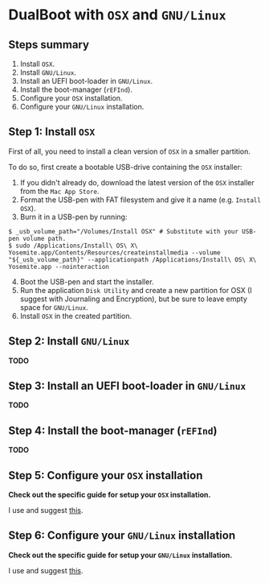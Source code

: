 # DualBoot with `OSX` and `GNU/Linux`

## Steps summary

1. Install `OSX`.
2. Install `GNU/Linux`.
3. Install an UEFI boot-loader in `GNU/Linux`.
4. Install the boot-manager (`rEFInd`).
5. Configure your `OSX` installation.
6. Configure your `GNU/Linux` installation.

## Step 1: Install `OSX`

First of all, you need to install a clean version of `OSX` in a smaller partition.

To do so, first create a bootable USB-drive containing the `OSX` installer:
1. If you didn't already do, download the latest version of the `OSX` installer from the `Mac App Store`.
2. Format the USB-pen with FAT filesystem and give it a name (e.g. `Install OSX`).
3. Burn it in a USB-pen by running:

  ```ShellSession
  $ _usb_volume_path="/Volumes/Install OSX" # Substitute with your USB-pen volume path.
  $ sudo /Applications/Install\ OS\ X\ Yosemite.app/Contents/Resources/createinstallmedia --volume "${_usb_volume_path}" --applicationpath /Applications/Install\ OS\ X\ Yosemite.app --nointeraction
  ```

4. Boot the USB-pen and start the installer.
5. Run the application `Disk Utility` and create a new partition for OSX (I suggest with Journaling and Encryption), but be sure to leave empty space for `GNU/Linux`.
6. Install `OSX` in the created partition.

## Step 2: Install `GNU/Linux`

**TODO**

## Step 3: Install an UEFI boot-loader in `GNU/Linux`

**TODO**

## Step 4: Install the boot-manager (`rEFInd`)

**TODO**

## Step 5: Configure your `OSX` installation

**Check out the specific guide for setup your `OSX` installation.**

I use and suggest [this](./osx.md).

## Step 6: Configure your `GNU/Linux` installation

**Check out the specific guide for setup your `GNU/Linux` installation.**

I use and suggest [this](./nixos.md).
